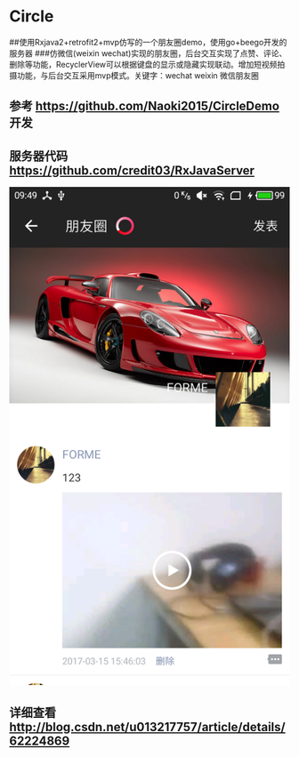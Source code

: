 # Circle
##使用Rxjava2+retrofit2+mvp仿写的一个朋友圈demo，使用go+beego开发的服务器
###仿微信(weixin wechat)实现的朋友圈，后台交互实现了点赞、评论、删除等功能，RecyclerView可以根据键盘的显示或隐藏实现联动。增加短视频拍摄功能，与后台交互采用mvp模式。关键字：wechat weixin 微信朋友圈
## 参考 https://github.com/Naoki2015/CircleDemo 开发
##  服务器代码 https://github.com/credit03/RxJavaServer
 ![image](https://github.com/credit03/Circle/blob/master/app/screenshot/1.png)
 
 
## 详细查看 http://blog.csdn.net/u013217757/article/details/62224869
